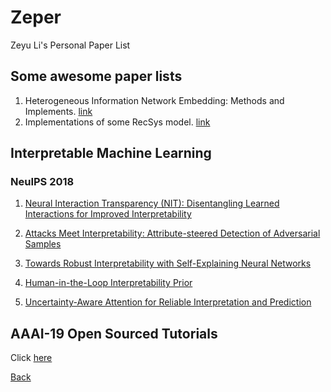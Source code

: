 # Zeper

Zeyu Li's Personal Paper List

## Some awesome paper lists

1. Heterogeneous Information Network Embedding: Methods and Implements. [link](https://github.com/zhoushengisnoob/HINE)
2. Implementations of some RecSys model. [link](https://github.com/princewen/tensorflow_practice)

## Interpretable Machine Learning

### NeuIPS 2018
1. [Neural Interaction Transparency (NIT): Disentangling Learned Interactions for Improved Interpretability](https://papers.nips.cc/paper/7822-neural-interaction-transparency-nit-disentangling-learned-interactions-for-improved-interpretability.pdf)

2. [Attacks Meet Interpretability: Attribute-steered Detection of Adversarial Samples](https://papers.nips.cc/paper/7998-attacks-meet-interpretability-attribute-steered-detection-of-adversarial-samples.pdf)

3. [Towards Robust Interpretability with Self-Explaining Neural Networks](https://papers.nips.cc/paper/8003-towards-robust-interpretability-with-self-explaining-neural-networks.pdf)

4. [Human-in-the-Loop Interpretability Prior](https://papers.nips.cc/paper/8219-human-in-the-loop-interpretability-prior.pdf)

5. [Uncertainty-Aware Attention for Reliable Interpretation and Prediction](https://papers.nips.cc/paper/7370-uncertainty-aware-attention-for-reliable-interpretation-and-prediction.pdf)

## AAAI-19 Open Sourced Tutorials
Click [here](https://aaai.org/Conferences/AAAI-19/aaai19tutorials/)


[Back](../index.html)
